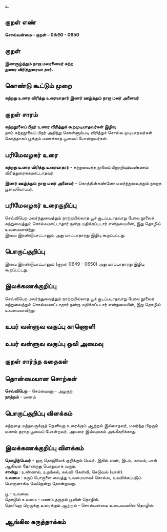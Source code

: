 உ

## குறள் எண் 

**சொல்வன்மை – குறள் – 0௬௫0 - 0650**  

## குறள் 

**இணரூழ்த்தும் நாறா மலரனையர் கற்ற     
துணர விரித்துரையா தார்.**  

## கொண்டு கூட்டும் முறை

**கற்றது உணர விரித்து உரையாதார் இணர் ஊழ்த்தும் நாறா மலர் அனையர்**  

## குறள் சாரம் 

**கற்றநூலைப் பிறர் உணர விரித்துக் கூறமுடியாதவர்கள் இழிவு**  
தாம் கற்றநூலைப் பிறர் அறிந்து கொள்ளும்படி விரித்துச் சொல்ல முடியாதவர்கள் கொத்தாகப் பூக்கும் மணக்காத பூவைப் போன்றவர்கள்.  

## பரிமேலழகர் உரை

**கற்றது உணர விரித்து உரையாதார்** - கற்றுவைத்த நூலைப் பிறரறியும்வண்ணம் விரித்துரைக்கமாட்டாதவர்  

**இணர் ஊழ்த்தும் நாறா மலர் அனையர்** - கொத்தின்கண்ணே மலர்ந்துவைத்தும் நாறாத பூவையொப்பர்.

## பரிமேலழகர் உரைகுறிப்பு   

செவ்விபெற மலர்ந்துவைத்தும் நாற்றமில்லாத பூச் சூடப்படாதவாறு போல நூலைக் கற்றுவைத்தும் சொல்லமாட்டாதார் நன்கு மதிக்கப்படார் என்றமையின், இது தொழில் உவமையாயிற்று.  
இவை இரண்டுபாட்டானும் அது மாட்டாதாரது இழிபு கூறப்பட்டது.    

## பொருட்குறிப்பு 

இவை இரண்டுபாட்டானும் (குறள் 0649 - 0650) அது மாட்டாதாரது இழிபு கூறப்பட்டது.    

## இலக்கணக்குறிப்பு  

செவ்விபெற மலர்ந்துவைத்தும் நாற்றமில்லாத பூச் சூடப்படாதவாறு போல நூலைக் கற்றுவைத்தும் சொல்லமாட்டாதார் நன்கு மதிக்கப்படார் என்றமையின், இது தொழில் உவமையாயிற்று.    

## உயர் வள்ளுவ வகுப்பு காணொளி


## உயர் வள்ளுவ வகுப்பு ஒலி அமைவு 

 
## குறள் சார்ந்த கதைகள் 


## தொன்மையான சொற்கள்

**செவ்விபெற** - செம்மையுற - அழகுற  
**நாற்றம்** - மணம்  

## பொருட்குறிப்பு விளக்கம்

கற்றதை மற்றவருக்குத் தெளிவுற உரைக்கும் ஆற்றல் இல்லாதவர், மலர்ந்த பிறகும் மணம் தராத பூவைப் போன்றவர்.  அவரை இவ்வுலகம் அங்கீகரிக்காது. 

## இலக்கணக்குறிப்பு விளக்கம்

**தொழிற்பெயர்** - ஒரு தொழிலைக் குறிக்கும் பெயர். இதில் எண், இடம், காலம், பால் ஆகியன தோன்றாது பொதுவாக வரும்.    
**சான்று** : உண்ணல், உறங்கல், கல்வி, கேள்வி, கெடுவல் (யான்).   
**உவமை** : கருப் பொருளை வைத்து உவமையாகச் சொல்ல, உவமிக்கப்படும் பொருளாகிய வேறொன்று தோன்றுவது.  

பூ - உவமை.     
தொழில் உவமை - மணம் தருதல் பூவின் தொழில்.  
தெளிவுற பிறருக்கு உரைக்கும் ஆற்றல் - சொல்வன்மை உடையவனின் தொழில். 

## ஆங்கில கருத்தாக்கம் 


